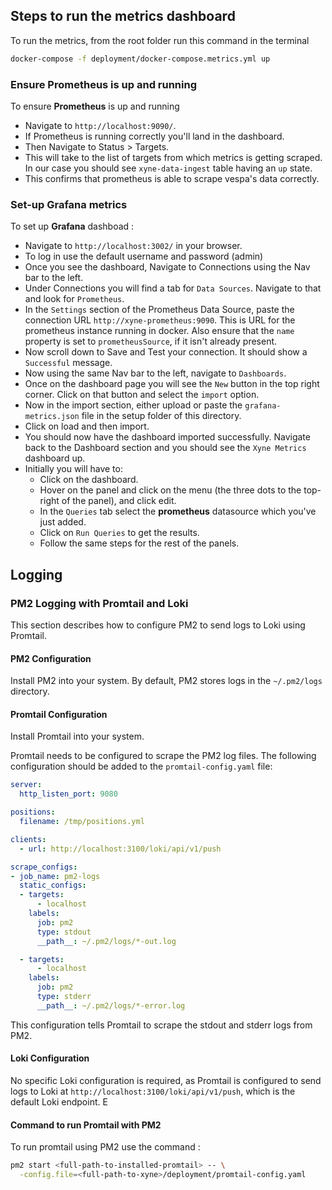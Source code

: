 ## Steps to run the metrics dashboard

To run the metrics, from the root folder run this command in the terminal 
```sh
docker-compose -f deployment/docker-compose.metrics.yml up
``` 

### Ensure Prometheus is up and running
 To ensure **Prometheus** is up and running 
   - Navigate to `http://localhost:9090/`.
   - If Prometheus is running correctly you'll land in the dashboard.
   - Then Navigate to Status > Targets.
   - This will take to the list of targets from which metrics is getting scraped. In our case you should see `xyne-data-ingest` table having an `up` state. 
   - This confirms that prometheus is able to scrape vespa's data correctly.


### Set-up Grafana metrics

To set up **Grafana** dashboad :
- Navigate to `http://localhost:3002/` in your browser.
- To log in use the default username and password (admin)
- Once you see the dashboard, Navigate to Connections using the Nav bar to the left.
- Under Connections you will find a tab for `Data Sources`. Navigate to that and look for `Prometheus`.
- In the `Settings` section of the Prometheus Data Source,  paste the connection URL `http://xyne-prometheus:9090`. This is URL for the prometheus instance running in docker. Also ensure that the `name` property is set to `prometheusSource`, if it isn't already present.
- Now scroll down to Save and Test your connection. It should show a `Successful` message.
- Now using the same Nav bar to the left, navigate to `Dashboards`.
- Once on the dashboard page you will see the `New` button in the top right corner. Click on that button and select the `import` option.
- Now in the import section, either upload or paste the `grafana-metrics.json` file in the setup folder of this directory.
- Click on load and then import.
- You should now have the dashboard imported successfully. Navigate back to the Dashboard section and you should see the `Xyne Metrics` dashboard up.
- Initially you will have to: 
    - Click on the dashboard.
    - Hover on the panel and click on the menu (the three dots to the top-right of the panel), and click edit.
    - In the `Queries` tab select the **prometheus** datasource which you've just added.
    - Click on `Run Queries` to get the results.
    - Follow the same steps for the rest of the panels.

## Logging

### PM2 Logging with Promtail and Loki

This section describes how to configure PM2 to send logs to Loki using Promtail.

#### PM2 Configuration

Install PM2 into your system. 
By default, PM2 stores logs in the `~/.pm2/logs` directory.

#### Promtail Configuration
Install Promtail into your system.

Promtail needs to be configured to scrape the PM2 log files. The following configuration should be added to the `promtail-config.yaml` file:

```yaml
server:
  http_listen_port: 9080

positions:
  filename: /tmp/positions.yml

clients:
  - url: http://localhost:3100/loki/api/v1/push

scrape_configs:
- job_name: pm2-logs
  static_configs:
  - targets:
      - localhost
    labels:
      job: pm2
      type: stdout
      __path__: ~/.pm2/logs/*-out.log

  - targets:
      - localhost
    labels:
      job: pm2
      type: stderr
      __path__: ~/.pm2/logs/*-error.log
```

This configuration tells Promtail to scrape the stdout and stderr logs from PM2.

#### Loki Configuration

No specific Loki configuration is required, as Promtail is configured to send logs to Loki at `http://localhost:3100/loki/api/v1/push`, which is the default Loki endpoint. E


#### Command to run Promtail with PM2

To run promtail using PM2 use the command :
```bash 
pm2 start <full-path-to-installed-promtail> -- \
  -config.file=<full-path-to-xyne>/deployment/promtail-config.yaml
```